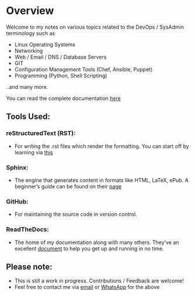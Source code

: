 <h1> Overview </h1>

Welcome to my notes on various topics related to the DevOps / SysAdmin terminology such as

- Linux Operating Systems
- Networking
- Web / Email / DNS / Database Servers
- GIT
- Configuration Management Tools (Chef, Ansible, Puppet)
- Programming (Python, Shell Scripting)

..and many more.

You can read the complete documentation [here](https://devops-notes.readthedocs.io)

<h2> Tools Used: </h2>
<h3> reStructuredText (RST): </h3>

- For writing the .rst files which render the formatting. You can start off by learning via [this](https://thomas-cokelaer.info/tutorials/sphinx/rest_syntax.html)

<h3> Sphinx: </h3> 

- The engine that generates content in formats like HTML, LaTeX, ePub. A beginner’s guide can be found on their [page](http://www.sphinx-doc.org/en/master/index.html)

<h3> GitHub: </h3> 

- For maintaining the source code in version control.

<h3> ReadTheDocs: </h3> 

- The home of my documentation along with many others. They’ve an excellent [document](http://docs.readthedocs.io/en/latest/getting_started.html) to help you get up and running in no time.


<h2> Please note: </h2>

- This is still a work in progress. Contributions / Feedback are welcome!
- Feel free to contact me via [email](vinay.hegde30@gmail.com) or [WhatsApp](https://api.whatsapp.com/send?phone=919967875270) for the above
